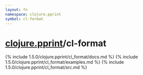 ```yaml
---
layout: fn
namespace: clojure.pprint
symbol: cl-format
---
```


# [clojure.pprint](../)/cl-format

{% include 1.5.0/clojure.pprint/cl_format/docs.md %}
{% include 1.5.0/clojure.pprint/cl_format/examples.md %}
{% include 1.5.0/clojure.pprint/cl_format/src.md %}

